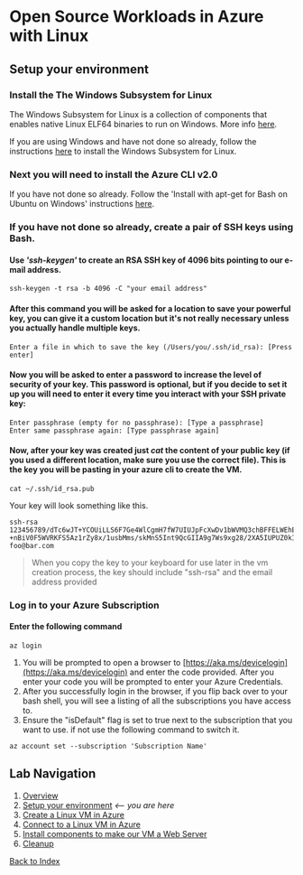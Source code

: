 # Open Source Workloads in Azure with Linux
## Setup your environment

### Install the The Windows Subsystem for Linux

The Windows Subsystem for Linux is a collection of components that enables native Linux ELF64 binaries to run on Windows. More info [here](https://blogs.msdn.microsoft.com/wsl/2016/04/22/windows-subsystem-for-linux-overview/).

If you are using Windows and have not done so already, follow the instructions [here](https://msdn.microsoft.com/en-us/commandline/wsl/install_guide) to install the Windows Subsystem for Linux. 

### Next you will need to install the Azure CLI v2.0

If you have not done so already. Follow the 'Install with apt-get for Bash on Ubuntu on Windows' instructions [here](https://docs.microsoft.com/en-us/cli/azure/install-azure-cli?view=azure-cli-latest#install-on-windows).

### If you have not done so already, create a pair of SSH keys using Bash.

#### Use *'ssh-keygen'* to create an RSA SSH key of 4096 bits pointing to our e-mail address.

```
ssh-keygen -t rsa -b 4096 -C "your email address"
```

#### After this command you will be asked for a location to save your powerful key, you can give it a custom location but it's not really necessary unless you actually handle multiple keys.

```
Enter a file in which to save the key (/Users/you/.ssh/id_rsa): [Press enter]
```

#### Now you will be asked to enter a password to increase the level of security of your key. This password is optional, but if you decide to set it up you will need to enter it every time you interact with your SSH private key:

```
Enter passphrase (empty for no passphrase): [Type a passphrase]
Enter same passphrase again: [Type passphrase again]
```

#### Now, after your key was created just *cat* the content of your public key (if you used a different location, make sure you use the correct file). This is the key you will be pasting in your azure cli to create the VM.

```
cat ~/.ssh/id_rsa.pub
```

Your key will look something like this. 

```
ssh-rsa 123456789/dTc6wJT+YCOUiLLS6F7Ge4WlCgmH7fW7UIUJpFcXwDv1bWVMQ3chBFFELWEhEjCqX7HAVoSjEF8oAwM0Ik5p6y66J420eeOGBLHkyV    +nBiV0F5WVRKFS5Az1rZy8x/1usbMms/skMnS5Int9QcGIIA9g7Ws9xg28/2XA5IUPUZ0kIKbuSv7bAIqrHaH7WXzUeLeOjUIeW34d9WO52kNqiITjyW1D7kThXKtgS9Y5TEie5MuP8plzz+mBID59EFmdEhBK7QquuT6axXXXXXXXXXXXXXZ1rvoysOHxhDvzVWRuc623pV8PPjiBHiu1Y1T foo@bar.com
```

> When you copy the key to your keyboard for use later in the vm creation process, the key should include "ssh-rsa" and the email address provided

### Log in to your Azure Subscription

#### Enter the following command

```
az login
```

1. You will be prompted to open a browser to [https://aka.ms/devicelogin](https://aka.ms/devicelogin) and enter the code provided. After you enter your code you will be prompted to enter your Azure Credentials. 
1. After you successfully login in the browser, if you flip back over to your bash shell, you will see a listing of all the subscriptions you have access to.
1. Ensure the "isDefault" flag is set to true next to the subscription that you want to use. if not use the following command to switch it. 

```
az account set --subscription 'Subscription Name'
```

## Lab Navigation
1. [Overview](./)
1. [Setup your environment](./step01.html) *<-- you are here*
1. [Create a Linux VM in Azure](./step02.html)
1. [Connect to a Linux VM in Azure](./step03.html)
1. [Install components to make our VM a Web Server](./step04.html)
1. [Cleanup](./step05.html)

[Back to Index](../../index.html)        